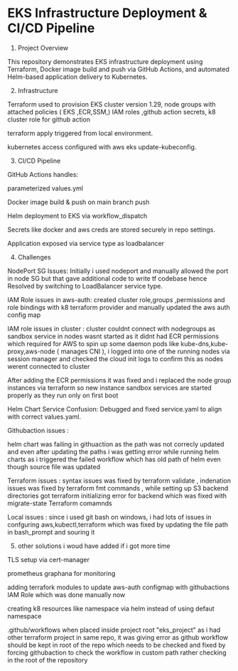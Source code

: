 # EKS Infrastructure Deployment & CI/CD Pipeline

1. Project Overview

This repository demonstrates EKS infrastructure deployment using Terraform, Docker image build and push via GitHub Actions, and automated Helm-based application delivery to Kubernetes.

2. Infrastructure 

Terraform used to provision EKS cluster version 1.29, node groups with attached policies ( EKS ,ECR,SSM,) IAM roles ,github action secrets, k8 cluster role for github action

terraform apply triggered from local environment.

kubernetes access configured with aws eks update-kubeconfig.

3. CI/CD Pipeline

GitHub Actions handles:

parameterized values.yml 

Docker image build & push on main branch push

Helm deployment to EKS via workflow_dispatch

Secrets like docker and aws creds are stored securely in repo settings.

Application exposed via service type as loadbalancer

4. Challenges 

NodePort SG Issues: Initially i used nodeport and manually allowed the port in node SG but that gave additional code to write tf codebase hence Resolved by switching to LoadBalancer service type.

IAM Role issues in aws-auth: created cluster role,groups ,permissions and role bindings with k8 terraform provider and manually updated the aws auth config map 

IAM role issues in cluster : cluster couldnt connect with nodegroups as sandbox service in nodes wasnt started as it didnt had ECR permissions which required for AWS to spin up some daemon pods like kube-dns,kube-proxy,aws-node ( manages CNI ), i logged into one of the running nodes via session manager and checked the cloud init logs to confirm this as nodes werent connected to cluster 

After adding the ECR permissions it was fixed and i replaced the node group instances via terraform so new instance sandbox services are started properly as they run only on first boot 

Helm Chart Service Confusion: Debugged and fixed service.yaml to align with correct values.yaml. 

Githubaction issues :

helm chart was failing in githuaction as the path was not correcly updated and even after updating the paths i was getting error while running helm charts as i triggered the failed workflow which has old path of helm even though source file was updated

Terraform issues : syntax issues was fixed by terraform validate , indenation issues was fixed by terraform fmt commands , while setting up S3 backend directories got terraform initializing error for backend which was fixed with migrate-state Terraform comamnds 

Local issues : since i used git bash on windows, i had lots of issues in confguring aws,kubectl,terraform which was fixed by updating the file path in bash_prompt and souring it 

5. other solutions i woud have added if i got more time 

TLS setup via cert-manager

prometheus graphana for monitoring

adding terrafork modules to update aws-auth configmap with githubactions IAM Role which was done manually now 

creating k8 resources like namespace via helm instead of using defaut namespace

.github/workflows when placed inside project root "eks_project" as i had other terraform project in same repo, it was giving error as github workflow should be kept in root of the repo which needs to be checked and fixed by forcing githubaction to check the workflow in custom path rather checking in the root of the repository